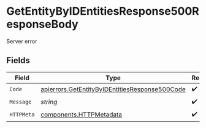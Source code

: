 # GetEntityByIDEntitiesResponse500ResponseBody

Server error


## Fields

| Field                                                                                                            | Type                                                                                                             | Required                                                                                                         | Description                                                                                                      |
| ---------------------------------------------------------------------------------------------------------------- | ---------------------------------------------------------------------------------------------------------------- | ---------------------------------------------------------------------------------------------------------------- | ---------------------------------------------------------------------------------------------------------------- |
| `Code`                                                                                                           | [apierrors.GetEntityByIDEntitiesResponse500Code](../../models/apierrors/getentitybyidentitiesresponse500code.md) | :heavy_check_mark:                                                                                               | N/A                                                                                                              |
| `Message`                                                                                                        | *string*                                                                                                         | :heavy_check_mark:                                                                                               | N/A                                                                                                              |
| `HTTPMeta`                                                                                                       | [components.HTTPMetadata](../../models/components/httpmetadata.md)                                               | :heavy_check_mark:                                                                                               | N/A                                                                                                              |